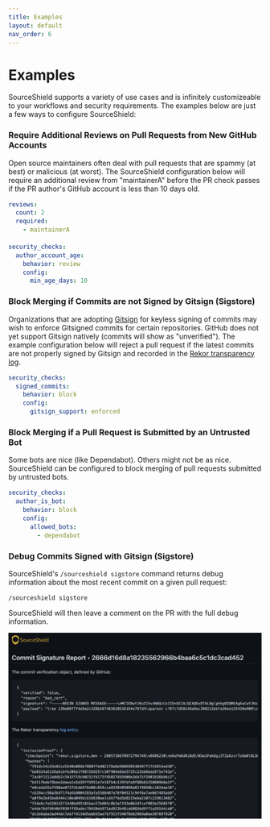 ```yaml
---
title: Examples
layout: default
nav_order: 6
---
```


# Examples
SourceShield supports a variety of use cases and is infinitely customizeable to your workflows and security requirements. The examples below are just a few ways to configure SourceShield:

### Require Additional Reviews on Pull Requests from New GitHub Accounts
Open source maintainers often deal with pull requests that are spammy (at best) or malicious (at worst). The SourceShield configuration below will require an additional review from "maintainerA" before the PR check passes if the PR author's GitHub account is less than 10 days old.

```yaml
reviews:
  count: 2
  required:
    - maintainerA

security_checks:
  author_account_age:
    behavior: review
    config:
      min_age_days: 10
```

### Block Merging if Commits are not Signed by Gitsign (Sigstore)
Organizations that are adopting [Gitsign](https://github.com/sigstore/gitsign) for keyless signing of commits may wish to enforce Gitsigned commits for certain repositories. GitHub does not yet support Gitsign natively (commits will show as "unverified"). The example configuration below will reject a pull request if the latest commits are not properly signed by Gitsign and recorded in the [Rekor transparency log](https://github.com/sigstore/rekor).

```yaml
security_checks:
  signed_commits:
    behavior: block
    config:
      gitsign_support: enforced
```

### Block Merging if a Pull Request is Submitted by an Untrusted Bot
Some bots are nice (like Dependabot). Others might not be as nice. SourceShield can be configured to block merging of pull requests submitted by untrusted bots.

```yaml
security_checks:
  author_is_bot:
    behavior: block
    config:
      allowed_bots:
        - dependabot
```

### Debug Commits Signed with Gitsign (Sigstore)
SourceShield's `/sourceshield sigstore` command returns debug information about the most recent commit on a given pull request:

```
/sourceshield sigstore
```

SourceShield will then leave a comment on the PR with the full debug information.

![Sigstore Report](assets/images/sigstore-report.png)